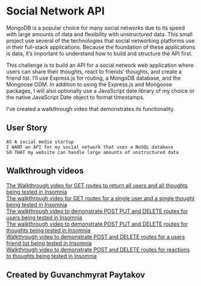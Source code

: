 # Social Network API

MongoDB is a popular choice for many social networks due to its speed with large amounts of data and flexibility with unstructured data. This small project use several of the technologies that social networking platforms use in their full-stack applications. Because the foundation of these applications is data, it’s important to understand how to build and structure the API first.

This challenge is to build an API for a social network web application where users can share their thoughts, react to friends’ thoughts, and create a friend list. I’ll use Express.js for routing, a MongoDB database, and the Mongoose ODM. In addition to using the Express.js and Mongoose packages, I will also optionally use a JavaScript date library of my choice or the native JavaScript Date object to format timestamps.

I've created a walkthrough video that demonstrates its functionality.

## User Story

```
AS A social media startup
I WANT an API for my social network that uses a NoSQL database
SO THAT my website can handle large amounts of unstructured data
```

## Walkthrough videos
[The Walkthrough video for GET routes to return all users and all thoughts being tested in Insomnia](https://watch.screencastify.com/v/aISsSURGYoHE2X80odX7)  
[The walkthrough video for GET routes for a single user and a single thought being tested in Insomnia](https://watch.screencastify.com/v/xD7FmaOmCiSVQGAtTbnG)  
[The walkthrough video to demonstrate POST PUT and DELETE routes for users being tested in Insomnia](https://watch.screencastify.com/v/G0nB1h8myZTaUzLV9b9g)  
[The walkthrough video to demonstrate POST PUT and DELETE routes for thoughts being tested in Insomnia](https://watch.screencastify.com/v/ILy7yGDLVQTiv4zQysi3)  
[Walkthrough video to demonstrate POST and DELETE routes for a users friend list being tested in Insomnia](https://watch.screencastify.com/v/qfGXFHVIslyeD3BmXMAS)  
[Walkthrough video to demonstrate POST and DELETE routes for reactions to thoughts being tested in Insomnia](https://watch.screencastify.com/v/V8fksvab29hOVS3zADaz)  

## Created by Guvanchmyrat Paytakov
